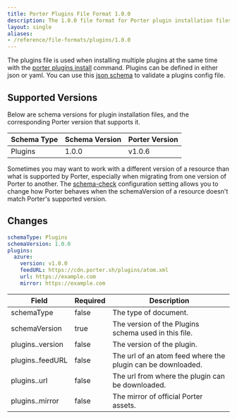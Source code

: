 ```yaml
---
title: Porter Plugins File Format 1.0.0
description: The 1.0.0 file format for Porter plugin installation files
layout: single
aliases:
- /reference/file-formats/plugins/1.0.0
---
```


The plugins file is used when installing multiple plugins at the same time with the [porter plugins install](/cli/porter_plugins_install/) command.
Plugins can be defined in either json or yaml.
You can use this [json schema][plugins-schema] to validate a plugins config file.

## Supported Versions

Below are schema versions for plugin installation files, and the corresponding Porter version that supports it.

| Schema Type | Schema Version | Porter Version |
|-------------|----------------|----------------|
| Plugins     | 1.0.0          | v1.0.6         |

Sometimes you may want to work with a different version of a resource than what is supported by Porter, especially when migrating from one version of Porter to another.
The [schema-check] configuration setting allows you to change how Porter behaves when the schemaVersion of a resource doesn't match Porter's supported version.

[schema-check]: /configuration/#schema-check

## Changes

```yaml
schemaType: Plugins
schemaVersion: 1.0.0
plugins:
  azure:
    version: v1.0.0
    feedURL: https://cdn.porter.sh/plugins/atom.xml
    url: https://example.com
    mirror: https://example.com
```

| Field                        | Required | Description                                                 |
|------------------------------|----------|-------------------------------------------------------------|
| schemaType                   | false    | The type of document.                                       |
| schemaVersion                | true     | The version of the Plugins schema used in this file.        |
| plugins.<pluginName>.version | false    | The version of the plugin.                                  |
| plugins.<pluginName>.feedURL | false    | The url of an atom feed where the plugin can be downloaded. |
| plugins.<pluginName>.url     | false    | The url from where the plugin can be downloaded.            |
| plugins.<pluginName>.mirror  | false    | The mirror of official Porter assets.                       |


[plugins-schema]: /schema/v1/plugins.schema.json